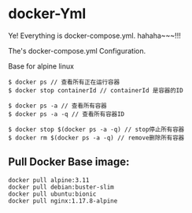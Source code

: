 # docker-Yml

Ye! Everything is docker-compose.yml. hahaha~~~!!!

The's docker-compose.yml Configuration.

Base for alpine linux

```
$ docker ps // 查看所有正在运行容器
$ docker stop containerId // containerId 是容器的ID

$ docker ps -a // 查看所有容器
$ docker ps -a -q // 查看所有容器ID

$ docker stop $(docker ps -a -q) // stop停止所有容器
$ docker rm $(docker ps -a -q) // remove删除所有容器
```

## Pull Docker Base image:
```
docker pull alpine:3.11
docker pull debian:buster-slim
docker pull ubuntu:bionic
docker pull nginx:1.17.8-alpine
```
